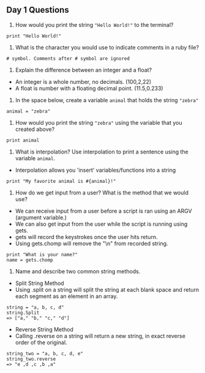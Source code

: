 ## Day 1 Questions

1. How would you print the string `"Hello World!"` to the terminal?
```
print "Hello World!"
```
1. What is the character you would use to indicate comments in a ruby file?
```
# symbol. Comments after # symbol are ignored
```
1. Explain the difference between an integer and a float?
- An integer is a whole number, no decimals. (100,2,22)
- A float is number with a floating decimal point. (11.5,0.233)

1. In the space below, create a variable `animal` that holds the string `"zebra"`
```
animal = "zebra"
```

1. How would you print the string `"zebra"` using the variable that you created above?
```
print animal
```
1. What is interpolation? Use interpolation to print a sentence using the variable `animal`.
- Interpolation allows you 'insert' variables/functions into a string
```
print "My favorite animal is #{animal}!"
```
1. How do we get input from a user? What is the method that we would use?
- We can receive input from a user before a script is ran using an ARGV (argument variable.)
- We can also get input from the user while the script is running using gets.
- gets will record the keystrokes once the user hits return.
- Using gets.chomp will remove the "\n" from recorded string.
```
print "What is your name?"
name = gets.chomp
```

1. Name and describe two common string methods.
- Split String Method
- Using .split on a string will split the string at each blank space and return each segment as an element in an array.
```
string = "a, b, c, d"
string.Split
=> ["a," "b," "c," "d"]
```
-  Reverse String Method
- Calling .reverse on a string will return a new string, in exact reverse order of the original.
```
string_two = "a, b, c, d, e"
string_two.reverse
=> "e ,d ,c ,b ,a"
